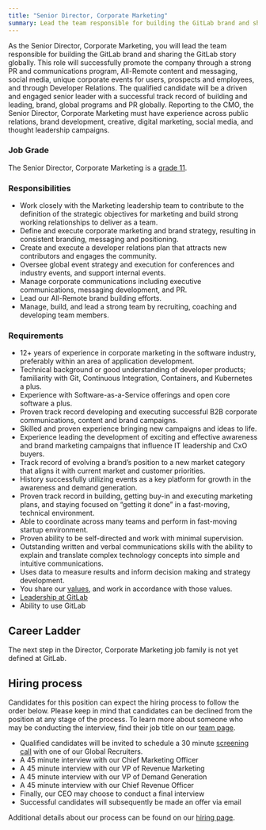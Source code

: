 ```yaml
---
title: "Senior Director, Corporate Marketing"
summary: Lead the team responsible for building the GitLab brand and sharing the GitLab story globally.
---
```


As the Senior Director, Corporate Marketing, you will lead the team responsible for building the GitLab brand and sharing the GitLab story globally. This role will successfully promote the company through a strong PR and communications program, All-Remote content and messaging, social media, unique corporate events for users, prospects and employees, and through Developer Relations. The qualified candidate will be a driven and engaged senior leader with a successful track record of building and leading, brand, global programs and PR globally. Reporting to the CMO, the Senior Director, Corporate Marketing must have experience across public relations, brand development, creative, digital marketing, social media, and thought leadership campaigns.

### Job Grade

The Senior Director, Corporate Marketing is a [grade 11](https://about.gitlab.com/handbook/total-rewards/compensation/compensation-calculator/#gitlab-job-grades).

### Responsibilities

- Work closely with the Marketing leadership team to contribute to the definition of the strategic objectives for marketing and build strong working relationships to deliver as a team.
- Define and execute corporate marketing and brand strategy, resulting in consistent branding, messaging and positioning.
- Create and execute a developer relations plan that attracts new contributors and engages the community.
- Oversee global event strategy and execution for conferences and industry events, and support internal events.
- Manage corporate communications including executive communications, messaging development, and PR.
- Lead our All-Remote brand building efforts.
- Manage, build, and lead a strong team by recruiting, coaching and developing team members.

### Requirements

- 12+ years of experience in corporate marketing in the software industry, preferably within an area of application development.
- Technical background or good understanding of developer products; familiarity with Git, Continuous Integration, Containers, and Kubernetes a plus.
- Experience with Software-as-a-Service offerings and open core software a plus.
- Proven track record developing and executing successful B2B corporate communications, content and brand campaigns.
- Skilled and proven experience bringing new campaigns and ideas to life.
- Experience leading the development of exciting and effective awareness and brand marketing campaigns that influence IT leadership and CxO buyers.
- Track record of evolving a brand’s position to a new market category that aligns it with current market and customer priorities.
- History successfully utilizing events as a key platform for growth in the awareness and demand generation.
- Proven track record in building, getting buy-in and executing marketing plans, and staying focused on “getting it done” in a fast-moving, technical environment.
- Able to coordinate across many teams and perform in fast-moving startup environment.
- Proven ability to be self-directed and work with minimal supervision.
- Outstanding written and verbal communications skills with the ability to explain and translate complex technology concepts into simple and intuitive communications.
- Uses data to measure results and inform decision making and strategy development.
- You share our [values](/handbook/values/), and work in accordance with those values.
- [Leadership at GitLab](https://about.gitlab.com/company/team/structure/#director-group)
- Ability to use GitLab

## Career Ladder

The next step in the Director, Corporate Marketing job family is not yet defined at GitLab.

## Hiring process

Candidates for this position can expect the hiring process to follow the order below. Please keep in mind that candidates can be declined from the position at any stage of the process. To learn more about someone who may be conducting the interview, find their job title on our [team page](https://about.gitlab.com/company/team/).

- Qualified candidates will be invited to schedule a 30 minute [screening call](https://about.gitlab.com/handbook/hiring/interviewing/#conducting-a-screening-call) with one of our Global Recruiters.
- A 45 minute interview with our Chief Marketing Officer
- A 45 minute interview with our VP of Revenue Marketing
- A 45 minute interview with our VP of Demand Generation
- A 45 minute interview with our Chief Revenue Officer
- Finally, our CEO may choose to conduct a final interview
- Successful candidates will subsequently be made an offer via email

Additional details about our process can be found on our [hiring page](https://about.gitlab.com/handbook/hiring/).
